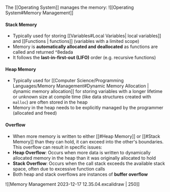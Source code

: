 The [[Operating System]] manages the memory:
![[Operating System#Memory Management]]

#### Stack Memory
- Typically used for storing [[Variables#Local Variables| local variables]] and [[Functions | functions]] (variables with a limited scope)
- Memory is **automatically allocated and deallocated** as functions are called and returned ^8edada
- It follows the **last-in-first-out (LIFO)** order (e.g. recursive functions)

#### Heap Memory
- Typically used for [[Computer Science/Programming Languages/Memory Management#Dynamic Memory Allocation | dynamic memory allocation]] for storing variables with a longer lifetime or unknown size at compile time (like data structures created with `malloc`) are often stored in the heap
- Memory in the heap needs to be explicitly managed by the programmer (allocated and freed)

#### Overflow
- When more memory is written to either [[#Heap Memory]] or [[#Stack Memory]]  than they can hold, it can exceed into the other's boundaries. This overflow can result in specific issues:
- **Heap Overflow**: Occurs when more data is written to dynamically allocated memory in the heap than it was originally allocated to hold
- **Stack Overflow**: Occurs when the call stack exceeds the available stack space, often due to excessive function calls
- Both heap and stack overflows are instances of **buffer overflow**

![[Memory Management 2023-12-17 12.35.04.excalidraw | 250]]
